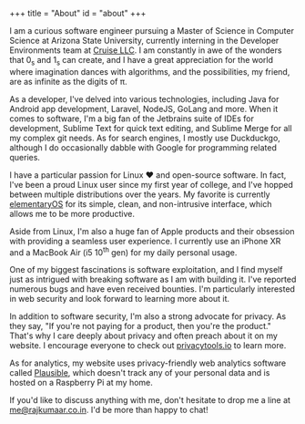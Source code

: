 +++
title = "About"
id = "about"
+++

I am a curious software engineer pursuing a Master of Science in Computer Science at Arizona State University, currently interning in the Developer Environments team at [Cruise LLC](https://getcruise.com). I am constantly in awe of the wonders that 0<sub>s</sub> and 1<sub>s</sub> can create, and I have a great appreciation for the world where imagination dances with algorithms, and the possibilities, my friend, are as infinite as the digits of π.

As a developer, I've delved into various technologies, including Java for Android app development, Laravel, NodeJS, GoLang and more. When it comes to software, I'm a big fan of the Jetbrains suite of IDEs for development, Sublime Text for quick text editing, and Sublime Merge for all my complex git needs. As for search engines, I mostly use Duckduckgo, although I do occasionally dabble with Google for programming related queries.

I have a particular passion for Linux &hearts; and open-source software. In fact, I've been a proud Linux user since my first year of college, and I've hopped between multiple distributions over the years. My favorite is currently [elementaryOS](https://elementary.io) for its simple, clean, and non-intrusive interface, which allows me to be more productive.

Aside from Linux, I'm also a huge fan of Apple products and their obsession with providing a seamless user experience. I currently use an iPhone XR and a MacBook Air (i5 10<sup>th</sup> gen) for my daily personal usage.

One of my biggest fascinations is software exploitation, and I find myself just as intrigued with breaking software as I am with building it. I've reported numerous bugs and have even received bounties. I'm particularly interested in web security and look forward to learning more about it.

In addition to software security, I'm also a strong advocate for privacy. As they say, "If you're not paying for a product, then you're the product." That's why I care deeply about privacy and often preach about it on my website. I encourage everyone to check out [privacytools.io](https://privacytools.io) to learn more.

As for analytics, my website uses privacy-friendly web analytics software called [Plausible](https://plausible.io), which doesn't track any of your personal data and is hosted on a Raspberry Pi at my home.

If you'd like to discuss anything with me, don't hesitate to drop me a line at [me@rajkumaar.co.in](mailto:me@rajkumaar.co.in). I'd be more than happy to chat!